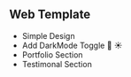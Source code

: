 <h2>Web Template</h2>
<ul>
<li>Simple Design</li>
<li>Add DarkMode Toggle 🌙 ☀️</li>
<li>Portfolio Section</li>
<li>Testimonal Section</li>
</ul>
